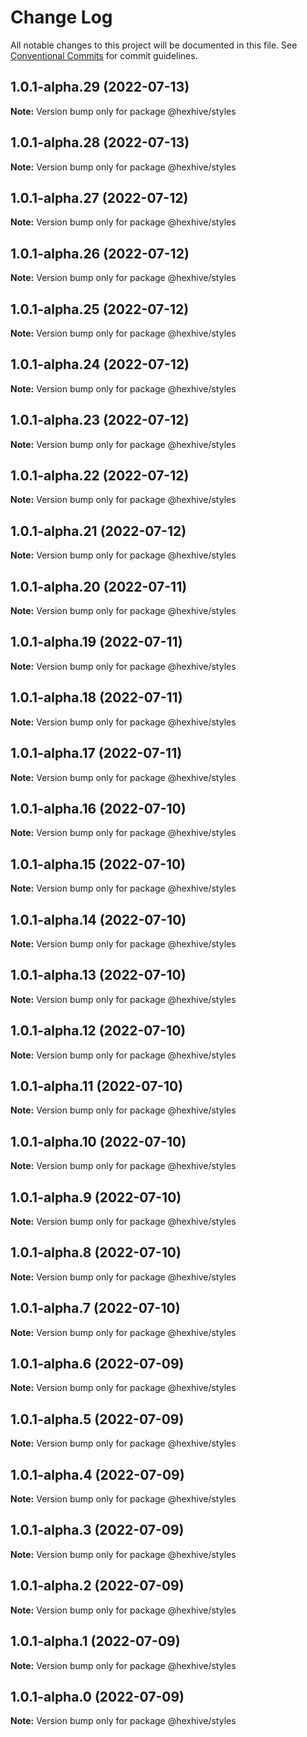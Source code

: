 # Change Log

All notable changes to this project will be documented in this file.
See [Conventional Commits](https://conventionalcommits.org) for commit guidelines.

## 1.0.1-alpha.29 (2022-07-13)

**Note:** Version bump only for package @hexhive/styles





## 1.0.1-alpha.28 (2022-07-13)

**Note:** Version bump only for package @hexhive/styles





## 1.0.1-alpha.27 (2022-07-12)

**Note:** Version bump only for package @hexhive/styles





## 1.0.1-alpha.26 (2022-07-12)

**Note:** Version bump only for package @hexhive/styles





## 1.0.1-alpha.25 (2022-07-12)

**Note:** Version bump only for package @hexhive/styles





## 1.0.1-alpha.24 (2022-07-12)

**Note:** Version bump only for package @hexhive/styles





## 1.0.1-alpha.23 (2022-07-12)

**Note:** Version bump only for package @hexhive/styles





## 1.0.1-alpha.22 (2022-07-12)

**Note:** Version bump only for package @hexhive/styles





## 1.0.1-alpha.21 (2022-07-12)

**Note:** Version bump only for package @hexhive/styles





## 1.0.1-alpha.20 (2022-07-11)

**Note:** Version bump only for package @hexhive/styles





## 1.0.1-alpha.19 (2022-07-11)

**Note:** Version bump only for package @hexhive/styles





## 1.0.1-alpha.18 (2022-07-11)

**Note:** Version bump only for package @hexhive/styles





## 1.0.1-alpha.17 (2022-07-11)

**Note:** Version bump only for package @hexhive/styles





## 1.0.1-alpha.16 (2022-07-10)

**Note:** Version bump only for package @hexhive/styles





## 1.0.1-alpha.15 (2022-07-10)

**Note:** Version bump only for package @hexhive/styles





## 1.0.1-alpha.14 (2022-07-10)

**Note:** Version bump only for package @hexhive/styles





## 1.0.1-alpha.13 (2022-07-10)

**Note:** Version bump only for package @hexhive/styles





## 1.0.1-alpha.12 (2022-07-10)

**Note:** Version bump only for package @hexhive/styles





## 1.0.1-alpha.11 (2022-07-10)

**Note:** Version bump only for package @hexhive/styles





## 1.0.1-alpha.10 (2022-07-10)

**Note:** Version bump only for package @hexhive/styles





## 1.0.1-alpha.9 (2022-07-10)

**Note:** Version bump only for package @hexhive/styles





## 1.0.1-alpha.8 (2022-07-10)

**Note:** Version bump only for package @hexhive/styles





## 1.0.1-alpha.7 (2022-07-10)

**Note:** Version bump only for package @hexhive/styles





## 1.0.1-alpha.6 (2022-07-09)

**Note:** Version bump only for package @hexhive/styles





## 1.0.1-alpha.5 (2022-07-09)

**Note:** Version bump only for package @hexhive/styles





## 1.0.1-alpha.4 (2022-07-09)

**Note:** Version bump only for package @hexhive/styles





## 1.0.1-alpha.3 (2022-07-09)

**Note:** Version bump only for package @hexhive/styles





## 1.0.1-alpha.2 (2022-07-09)

**Note:** Version bump only for package @hexhive/styles





## 1.0.1-alpha.1 (2022-07-09)

**Note:** Version bump only for package @hexhive/styles





## 1.0.1-alpha.0 (2022-07-09)

**Note:** Version bump only for package @hexhive/styles

